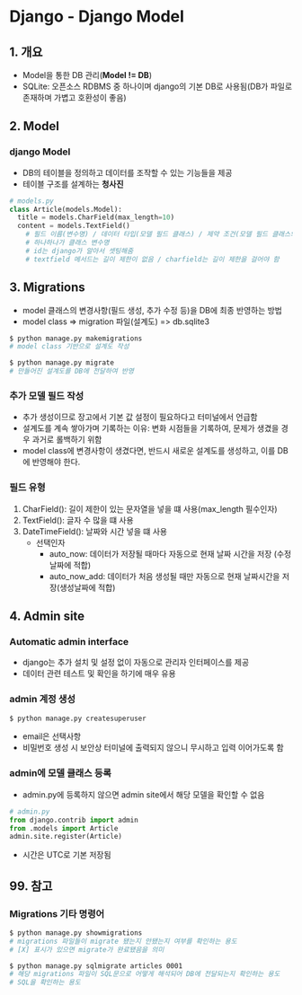 # Django - Django Model
## 1. 개요
- Model을 통한 DB 관리(**Model != DB**)
- SQLite: 오픈소스 RDBMS 중 하나이며 django의 기본 DB로 사용됨(DB가 파일로 존재하며 가볍고 호환성이 좋음)

## 2. Model
### django Model
- DB의 테이블을 정의하고 데이터를 조작할 수 있는 기능들을 제공
- 테이블 구조를 설계하는 **청사진**
```python
# models.py
class Article(models.Model):
  title = models.CharField(max_length=10)
  content = models.TextField()
    # 필드 이름(변수명) / 데이터 타입(모델 필드 클래스) / 제약 조건(모델 필드 클래스의 키워드 인자)
    # 하나하나가 클래스 변수명
    # id는 django가 알아서 셋팅해줌
    # textfield 메서드는 길이 제한이 없음 / charfield는 길이 제한을 걸어야 함
```

## 3. Migrations
- model 클래스의 변경사항(필드 생성, 추가 수정 등)을 DB에 최종 반영하는 방법
- model class => migration 파일(설계도) => db.sqlite3
```bash
$ python manage.py makemigrations
# model class 기반으로 설계도 작성

$ python manage.py migrate
# 만들어진 설계도를 DB에 전달하여 반영
```
### 추가 모델 필드 작성
- 추가 생성이므로 장고에서 기본 값 설정이 필요하다고 터미널에서 언급함
- 설계도를 계속 쌓아가며 기록하는 이유: 변화 시점들을 기록하여, 문제가 생겼을 경우 과거로 롤백하기 위함
- model class에 변경사항이 생겼다면, 반드시 새로운 설계도를 생성하고, 이를 DB에 반영해야 한다.
### 필드 유형
1. CharField(): 길이 제한이 있는 문자열을 넣을 떄 사용(max_length 필수인자)
2. TextField(): 글자 수 많을 떄 사용
3. DateTimeField(): 날짜와 시간 넣을 떄 사용 
    - 선택인자
      - auto_now: 데이터가 저장될 때마다 자동으로 현재 날짜 시간을 저장 (수정날짜에 적합)
      - auto_now_add: 데이터가 처음 생성될 때만 자동으로 현재 날짜시간을 저장(생성날짜에 적합)

## 4. Admin site
### Automatic admin interface
- django는 추가 설치 및 설정 없이 자동으로 관리자 인터페이스를 제공
- 데이터 관련 테스트 및 확인을 하기에 매우 유용

### admin 계정 생성
```bash
$ python manage.py createsuperuser
```
- email은 선택사항
- 비밀번호 생성 시 보안상 터미널에 출력되지 않으니 무시하고 입력 이어가도록 함

### admin에 모델 클래스 등록
- admin.py에 등록하지 않으면 admin site에서 해당 모델을 확인할 수 없음
```python
# admin.py
from django.contrib import admin
from .models import Article
admin.site.register(Article)
```

- 시간은 UTC로 기본 저장됨

## 99. 참고
### Migrations 기타 명령어
```bash
$ python manage.py showmigrations
# migrations 파일들이 migrate 됐는지 안됐는지 여부를 확인하는 용도
# [X] 표시가 있으면 migrate가 완료됐음을 의미

$ python manage.py sqlmigrate articles 0001
# 해당 migrations 파일이 SQL문으로 어떻게 해석되어 DB에 전달되는지 확인하는 용도
# SQL을 확인하는 용도
```

